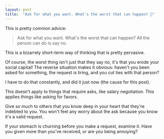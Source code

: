 ```yaml
---
layout: post
title:  "Ask for what you want. What's the worst that can happen? 🤮"
---
```


This is pretty common advice:

> Ask for what you want. What's the worst that can happen? All the person can do is say no.

This is a bizarrely short-term way of thinking that is pretty pervasive.

Of course, the worst thing isn't just that they say no, it's that you erode your social capital! The reverse situation makes it obvious: haven't you been asked for something, the request is tiring, and you cut ties with that person?

I have to do that constantly, and did it just now (the cause for this post).

This doesn't apply to things that require asks, like salary negotiation. This applies things like asking for favors.

Give so much to others that you know deep in your heart that they're indebted to you. You won't feel any worry about the ask because you know it's a valid request.

If your stomach is churning before you make a request, examine it. Have you given more than you've received, or are you being annoying?

